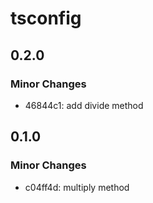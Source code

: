# tsconfig

## 0.2.0

### Minor Changes

- 46844c1: add divide method

## 0.1.0

### Minor Changes

- c04ff4d: multiply method
